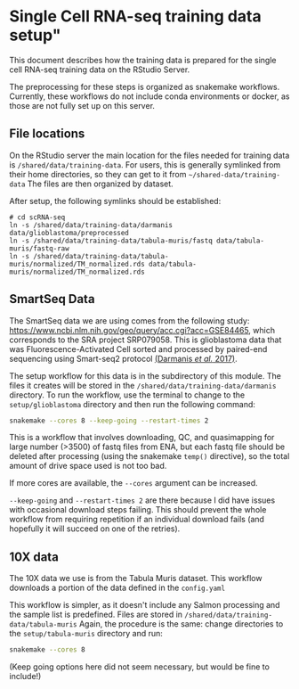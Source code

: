 # Single Cell RNA-seq training data setup"

This document describes how the training data is prepared for the single cell RNA-seq training data on the RStudio Server.

The preprocessing for these steps is organized as snakemake workflows.
Currently, these workflows do not include conda environments or docker, as those are not fully set up on this server.

## File locations

On the RStudio server the main location for the files needed for training data is `/shared/data/training-data`.
For users, this is generally symlinked from their home directories, so they can get to it from `~/shared-data/training-data`
The files are then organized by dataset.

After setup, the following symlinks should be established:

```
# cd scRNA-seq
ln -s /shared/data/training-data/darmanis data/glioblastoma/preprocessed
ln -s /shared/data/training-data/tabula-muris/fastq data/tabula-muris/fastq-raw
ln -s /shared/data/training-data/tabula-muris/normalized/TM_normalized.rds data/tabula-muris/normalized/TM_normalized.rds

```
## SmartSeq Data

The SmartSeq data we are using comes from the following study: <https://www.ncbi.nlm.nih.gov/geo/query/acc.cgi?acc=GSE84465>, which corresponds to the SRA project SRP079058. 
This is glioblastoma data that was Fluorescence-Activated Cell sorted and processed by paired-end sequencing using Smart-seq2 protocol 
[(Darmanis *et al.* 2017)](https://pubmed.ncbi.nlm.nih.gov/29091775/).

The setup workflow for this data is in the subdirectory of this module.
The files it creates will be stored in the `/shared/data/training-data/darmanis` directory.
To run the workflow, use the terminal to change to the `setup/glioblastoma` directory and then run the following command:

```sh
snakemake --cores 8 --keep-going --restart-times 2
```

This is a workflow that involves downloading, QC, and quasimapping for large number (>3500) of fastq files from ENA, but each fastq file should be deleted after processing (using the snakemake `temp()` directive), so the total amount of drive space used is not too bad. 

If more cores are available, the `--cores` argument can be increased. 

`--keep-going` and `--restart-times 2` are there because I did have issues with occasional download steps failing.
This should prevent the whole workflow from requiring repetition if an individual download fails (and hopefully it will succeed on one of the retries).

## 10X data

The 10X data we use is from the Tabula Muris dataset.
This workflow downloads a portion of the data defined in the `config.yaml`

This workflow is simpler, as it doesn't include any Salmon processing and the sample list is predefined.
Files are stored in `/shared/data/training-data/tabula-muris`
Again, the procedure is the same: change directories to the `setup/tabula-muris` directory and run:

```sh
snakemake --cores 8 
```

(Keep going options here did not seem necessary, but would be fine to include!)
